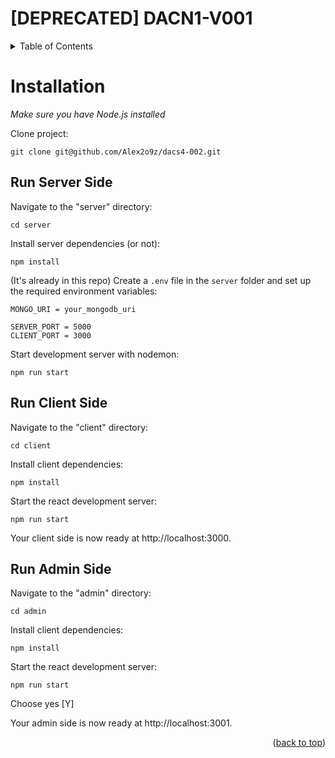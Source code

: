 <a name="readme-top"></a>
# [DEPRECATED] DACN1-V001

<!-- TABLE OF CONTENTS -->
<details>
    <summary>Table of Contents</summary>
    <ul>
	    <li>
            <a href="#installation">Installation</a>
            <ul>
                <li><a href="#run-server-side"> Run Server Side</a></li>
                <li><a href="#run-client-side"> Run Client Side</a></li>
                <li><a href="#run-admin-side"> Run Admin Side</a></li>
            </ul>
        </li>
    </ul>
</details>

<!-- INSTRUCTION -->
# Installation

*Make sure you have Node.js installed*

Clone project:

```
git clone git@github.com/Alex2o9z/dacs4-002.git
```

## Run Server Side

Navigate to the "server" directory:

```
cd server
```

Install server dependencies (or not):

```
npm install
```

(It's already in this repo) Create a `.env` file in the `server` folder and set up the required environment variables:

```
MONGO_URI = your_mongodb_uri

SERVER_PORT = 5000
CLIENT_PORT = 3000
```

Start development server with nodemon:

```
npm run start
```

## Run Client Side

Navigate to the "client" directory:

```
cd client
```

Install client dependencies:

```
npm install
```

Start the react development server:

```
npm run start
```

Your client side is now ready at http://localhost:3000.

## Run Admin Side

Navigate to the "admin" directory:

```
cd admin
```

Install client dependencies:

```
npm install
```

Start the react development server:

```
npm run start
```
Choose yes [Y]

Your admin side is now ready at http://localhost:3001.

<p align="right">(<a href="#readme-top">back to top</a>)</p>
